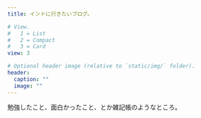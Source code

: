```yaml
---
title: インドに行きたいブログ。

# View.
#   1 = List
#   2 = Compact
#   3 = Card
view: 3

# Optional header image (relative to `static/img/` folder).
header:
  caption: ""
  image: ""
---
```


勉強したこと、面白かったこと、とか雑記帳のようなところ。